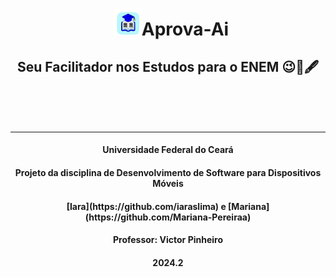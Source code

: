
<h1 align="center">
 <img src="https://raw.githubusercontent.com/Mariana-Pereiraa/Aprova-Ai/refs/heads/main/AprovaAi/app/src/main/res/drawable/img1_logo.png"; width="45" style="vertical-align: left; margin-left: 10px;" />Aprova-Ai
  <h2 align="center"> 
    Seu Facilitador nos Estudos para o ENEM 😉📖🖋️
  </h2>
</h1>

<br>
<br>
<br>

***

<h4 align="center">Universidade Federal do Ceará</h4>

<h4 align="center">Projeto da disciplina de Desenvolvimento de Software para Dispositivos Móveis</h4>

<h4 align="center">[Iara](https://github.com/iaraslima) e [Mariana](https://github.com/Mariana-Pereiraa)</h4>

<h4 align="center">Professor: Victor Pinheiro</h4>

<h4 align="center">2024.2</h4>

